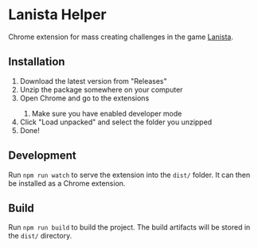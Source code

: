 # Lanista Helper

Chrome extension for mass creating challenges in the game [Lanista](https://beta.lanista.se/).

## Installation

<ol>
  <li>Download the latest version from "Releases"</li>
  <li>Unzip the package somewhere on your computer</li>
  <li>Open Chrome and go to the extensions</li>
    <ol>
      <li>Make sure you have enabled developer mode</li>
    </ol>
  <li>Click "Load unpacked" and select the folder you unzipped</li>
  <li>Done!</li>
</ol>

## Development

Run `npm run watch` to serve the extension into the `dist/` folder. It can then be installed as a Chrome extension.

## Build

Run `npm run build` to build the project. The build artifacts will be stored in the `dist/` directory.

